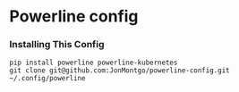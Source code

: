 # Powerline config

### Installing This Config
```shell
pip install powerline powerline-kubernetes
git clone git@github.com:JonMontgo/powerline-config.git ~/.config/powerline
```
